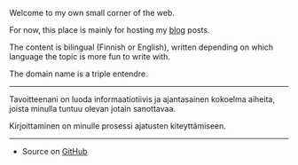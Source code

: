 Welcome to my own small corner of the web.

For now, this place is mainly for hosting my [blog](/blog/) posts.

The content is bilingual (Finnish or English), written depending on which language the topic is more fun to write with.

The domain name is a triple entendre.

---

Tavoitteenani on luoda informaatiotiivis ja ajantasainen kokoelma aiheita, joista minulla tuntuu olevan jotain sanottavaa. 

Kirjoittaminen on minulle prosessi ajatusten kiteyttämiseen.

---

- Source on [GitHub](https://github.com/JesseK13241/hugo-blog)